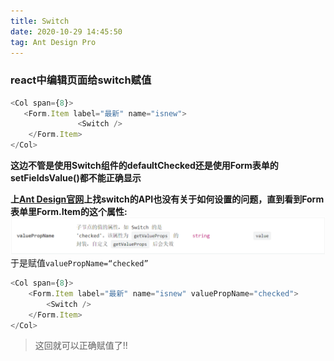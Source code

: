 ```yaml
---
title: Switch
date: 2020-10-29 14:45:50
tag: Ant Design Pro
---
```


### react中编辑页面给switch赋值

```js
<Col span={8}>
   <Form.Item label="最新" name="isnew">
               <Switch />
    </Form.Item>
</Col>
```
**这边不管是使用Switch组件的defaultChecked还是使用Form表单的setFieldsValue()都不能正确显示**

**上[Ant Design官网](https://ant-design.gitee.io/components/form-cn/?theme=compact#API "form")上找switch的API也没有关于如何设置的问题，直到看到Form表单里Form.Item的这个属性:**
![image](/assets/antdImg/switch.png "image")
于是赋值`valuePropName=“checked”`
```js
<Col span={8}>
    <Form.Item label="最新" name="isnew" valuePropName="checked">
        <Switch />
    </Form.Item>
</Col>
```
>这回就可以正确赋值了!!

